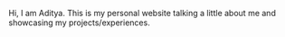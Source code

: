 Hi, I am Aditya. This is my personal website talking a little about me and showcasing my projects/experiences.